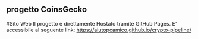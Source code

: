 progetto CoinsGecko
-------------------------------------------------------------------------------
#Sito Web
Il progetto è direttamente Hostato tramite GitHub Pages.
E' accessibile al seguente link: https://aiutopcamico.github.io/crypto-pipeline/
